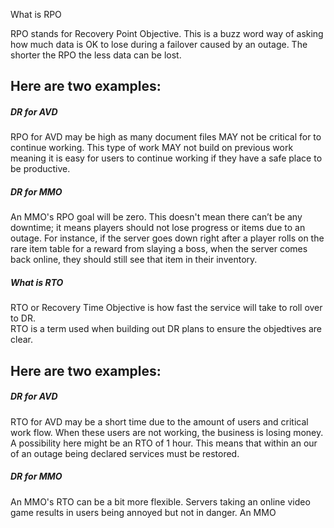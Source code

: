What is RPO

RPO stands for Recovery Point Objective. 
This is a buzz word way of asking how much data is OK to lose during a failover caused by an outage.   The shorter the RPO the less data can be lost.  


## Here are two examples: 


##### DR for AVD
RPO for AVD may be high as many document files MAY not be critical for to continue working.  This type of work MAY not build on previous work meaning it is easy for users to continue working if they have a safe place to be productive. 



##### DR for MMO
An MMO's RPO goal will be zero. This doesn't mean there can’t be any downtime; it means players should not lose progress or items due to an outage. For instance, if the server goes down right after a player rolls on the rare item table for a reward from slaying a boss, when the server comes back online, they should still see that item in their inventory.


##### What is RTO

RTO or Recovery Time Objective is how fast the service will take to roll over to DR.  
RTO is a term used when building out DR plans to ensure the objedtives are clear. 



## Here are two examples: 


##### DR for AVD
RTO for AVD may be a short time due to the amount of users and critical work flow. When these users are not working, the business is losing money. A possibility here might be an RTO of 1 hour.  This means that within an our of an outage being declared services must be restored.  


##### DR for MMO
An MMO's RTO can be a bit more flexible.  Servers taking an online video game results in users being annoyed but not in danger. An MMO



